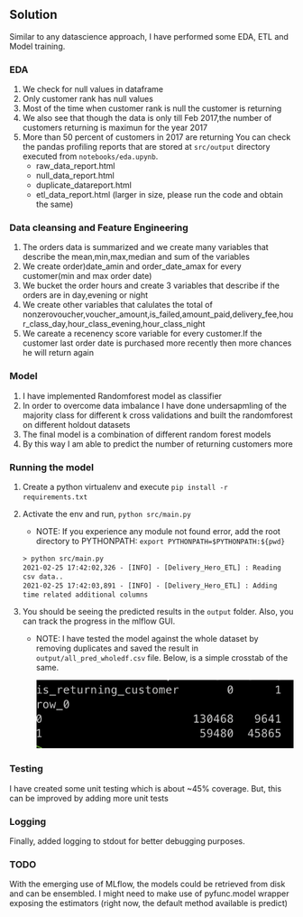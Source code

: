 
## Solution
Similar to any datascience approach, I have performed some EDA, ETL and Model training.
### EDA

1. We check for null values in dataframe
2. Only customer rank has null values
3. Most of the time when customer rank is null the customer is returning
4. We also see that though the data is only till Feb 2017,the number of customers returning is maximun for the year 2017
5. More than 50 percent of customers in 2017 are returning
You can check the pandas profiling reports that are stored at `src/output` directory executed from `notebooks/eda.upynb`.
    - raw_data_report.html
    - null_data_report.html
    - duplicate_datareport.html
    - etl_data_report.html (larger in size, please run the code and obtain the same)
### Data cleansing and Feature Engineering
1. The orders data is summarized and we create many variables that describe the mean,min,max,median and sum of the variables
2. We create order)date_amin and order_date_amax for every customer(min and max order date)
3. We bucket the order hours and create 3 variables that describe if the orders are in day,evening or night
4. We create other variables that calulates the total of nonzerovoucher,voucher_amount,is_failed,amount_paid,delivery_fee,hour_class_day,hour_class_evening,hour_class_night
5. We careate a recenency score variable for every customer.If the customer last order date is purchased more recently then more chances he will return again


### Model
1. I have implemented Randomforest model as classifier
2. In order to overcome data imbalance I have done undersapmling of the majority class for different k cross validations and built the randomforest on different holdout datasets
3. The final model is a combination of different random forest models
4. By this way I am able to predict the number of returning customers more 

### Running the model
1. Create a python virtualenv and execute `pip install -r requirements.txt`
2. Activate the env and run, `python src/main.py`
    - NOTE: If you experience any module not found error, add the root directory to PYTHONPATH: `export PYTHONPATH=$PYTHONPATH:${pwd}`
    ```
    > python src/main.py
    2021-02-25 17:42:02,326 - [INFO] - [Delivery_Hero_ETL] : Reading csv data..
    2021-02-25 17:42:03,891 - [INFO] - [Delivery_Hero_ETL] : Adding time related additional columns
    ```

3. You should be seeing the predicted results in the `output` folder. Also, you can track the progress in the mlflow GUI.
    - NOTE: 
        I have tested the model against the whole dataset by removing duplicates and saved the result in `output/all_pred_wholedf.csv` file.  Below, is a simple crosstab of the same.

        ![Predictions](pred.png)
### Testing
I have created some unit testing which is about ~45% coverage. But, this can be improved by adding more unit tests

### Logging
Finally, added logging to stdout for better debugging purposes.

### TODO
With the emerging use of MLflow, the models could be retrieved from disk and can be ensembled. I might need to make use of pyfunc.model wrapper exposing the estimators (right now, the default method available is predict)
